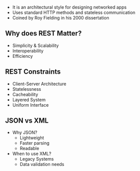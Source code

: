 - It is an architectural style for designing networked apps
- Uses standard HTTP methods and stateless communication
- Coined by Roy Fielding in his 2000 dissertation 
## Why does REST Matter?

- Simplicity & Scalability 
- Interoperability
- Efficiency 
## REST Constraints

- Client-Server Architecture
- Statelessness
- Cacheability
- Layered System
- Uniform Interface
## JSON vs XML

- Why JSON?
	- Lightweight
	- Faster parsing
	- Readable
- When to use XML?
	- Legacy Systems
	- Data validation needs